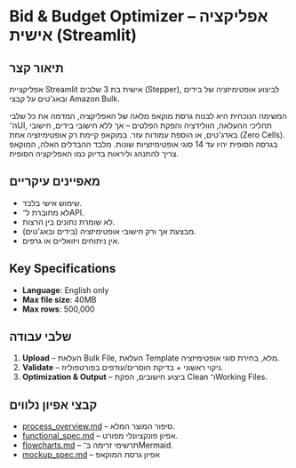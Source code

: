 # Bid & Budget Optimizer – אפליקציה אישית (Streamlit)


## תיאור קצר
אפליקציית Streamlit אישית בת 3 שלבים (Stepper), לביצוע אופטימיזציה של בידים ובאג'טים על קבצי Amazon Bulk.

המשימה הנוכחית היא לבנות גרסת מוקאפ מלאה של האפליקציה, המדמה את כל שלבי ה־UI, תהליכי ההעלאה, הוולידציה והפקת הפלטים – אך ללא חישובי בידים, חישובי באדג'טים, או הוספת עמודות עזר.
במוקאפ קיימת רק אופטימיזציה אחת (Zero Cells). בגרסה הסופית יהיו עד 14 סוגי אופטימיזציות שונות.
מלבד ההבדלים האלה, המוקאפ צריך להתנהג וליראות בדיוק כמו האפליקציה הסופית.

## מאפיינים עיקריים
- שימוש אישי בלבד.
- לא מחוברת ל־API.
- לא שומרת נתונים בין הרצות.
- מבצעת אך ורק חישובי אופטימיזציה (בידים ובאג'טים).
- אין ניתוחים ויזואליים או גרפים.

## Key Specifications
- **Language**: English only
- **Max file size**: 40MB
- **Max rows**: 500,000

## שלבי עבודה
1. **Upload** – העלאת Bulk File, העלאת Template מלא, בחירת סוגי אופטימיזציה.
2. **Validate** – ניקוי ראשוני + בדיקת חוסרים/עודפים בפורטפוליוז.
3. **Optimization & Output** – ביצוע חישובים, הפקת Clean ו־Working Files.

## קבצי אפיון נלווים
- [process_overview.md](process_overview.md) – סיפור המוצר המלא.
- [functional_spec.md](functional_spec.md) – אפיון פונקציונלי מפורט.
- [flowcharts.md](flowcharts.md) – תרשימי זרימה ב־Mermaid.
- [mockup_spec.md](mockup_spec.md) – אפיון גרסת המוקאפ